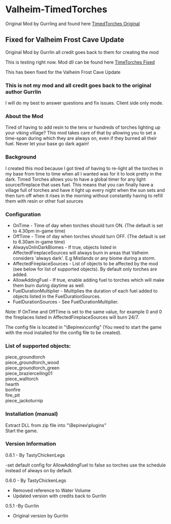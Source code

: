 ﻿# Valheim-TimedTorches
Original Mod by Gurrling and found here [TimedTorches Original](https://www.nexusmods.com/valheim/mods/962)

## Fixed for Valheim Frost Cave Update
Original Mod by Gurrlin all credit goes back to them for creating the mod

This is testing right now.  Mod dll can be found here [TimeTorches Fixed](https://github.com/tastychickenlegs/Valheim-TimedTorches/releases)

This has been fixed for the Valheim Frost Cave Update  
### This is not my mod and all credit goes back to the original author Gurrlin
I will do my best to answer questions and fix issues.
Client side only mode.

### About the Mod
Tired of having to add resin to the tens or hundreds of torches lighting up your viking village? 
This mod takes care of that by allowing you to set a time-span during which they are always on, 
even if they burned all their fuel. Never let your base go dark again!

### Background
I created this mod because I got tired of having to re-light all the torches in my base from time to time when all I wanted was for it to look pretty in the dark.
Timed Torches allows you to have a global timer for any light source/fireplace that uses fuel.
This means that you can finally have a village full of torches and have it light up every night when the sun sets
and then turn off when it rises in the morning without constantly having to refill them with resin or other fuel sources

### Configuration

- OnTime - Time of day when torches should turn ON. (The default is set to 4.30pm in-game time)
- OffTime - Time of day when torches should turn OFF. (The default is set to 6.30am in-game time)
- AlwaysOnInDarkBiomes - If true, objects listed in AffectedFireplaceSources will always burn in areas that Valheim considers 'always dark'. E.g Mistlands or any biome during a storm.
- AffectedFireplaceSources - List of objects to be affected by the mod (see below for list of supported objects). By default only torches are added.
- AllowAddingFuel - If true, enable adding fuel to torches which will make them burn during daytime as well.
- FuelDurationMultiplier - Multiplies the duration of each fuel added to objects listed in the FuelDurationSources.
- FuelDurationSources - See FuelDurationMultiplier.

Note: If OnTime and OffTime is set to the same value, for example 0 and 0 the fireplaces listed in AffectedFireplaceSources will burn 24/7.

The config file is located in "<GameDirectory>\Bepinex\config" (You need to start the game with the mod installed for the config file to be created).

### List of supported objects:
  
piece_groundtorch  
piece_groundtorch_wood  
piece_groundtorch_green  
piece_brazierceiling01  
piece_walltorch  
hearth  
bonfire  
fire_pit  
piece_jackoturnip


### Installation (manual)  
Extract DLL from zip file into "<GameDirectory>\Bepinex\plugins"  
Start the game.

### Version Information
0.6.1 - By TastyChickenLegs

-set default config for AllowAddingFuel to false so torches use the schedule instead of always on by default.

0.6.0 - By TastyChickenLegs

- Removed reference to Water Volume
- Updated version with credits back to Gurrlin

0.5.1  -By Gurrlin

- Original version by Gurrlin
